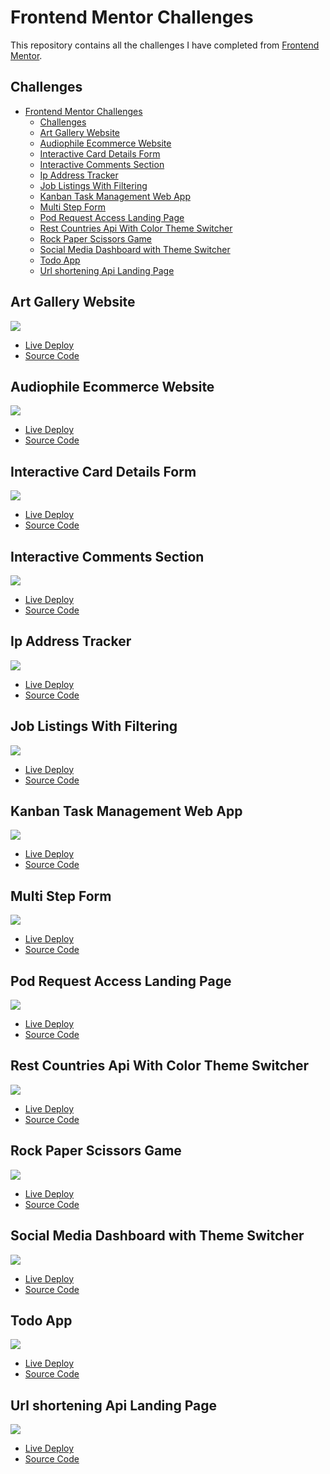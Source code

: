 # Frontend Mentor Challenges

This repository contains all the challenges I have completed from [Frontend Mentor](https://www.frontendmentor.io/profile/Juanescacha).

## Challenges

-   [Frontend Mentor Challenges](#frontend-mentor-challenges)
    -   [Challenges](#challenges)
    -   [Art Gallery Website](#art-gallery-website)
    -   [Audiophile Ecommerce Website](#audiophile-ecommerce-website)
    -   [Interactive Card Details Form](#interactive-card-details-form)
    -   [Interactive Comments Section](#interactive-comments-section)
    -   [Ip Address Tracker](#ip-address-tracker)
    -   [Job Listings With Filtering](#job-listings-with-filtering)
    -   [Kanban Task Management Web App](#kanban-task-management-web-app)
    -   [Multi Step Form](#multi-step-form)
    -   [Pod Request Access Landing Page](#pod-request-access-landing-page)
    -   [Rest Countries Api With Color Theme Switcher](#rest-countries-api-with-color-theme-switcher)
    -   [Rock Paper Scissors Game](#rock-paper-scissors-game)
    -   [Social Media Dashboard with Theme Switcher](#social-media-dashboard-with-theme-switcher)
    -   [Todo App](#todo-app)
    -   [Url shortening Api Landing Page](#url-shortening-api-landing-page)

## Art Gallery Website

![](./Art%20Gallery%20Website/screenshots/preview.jpg)

-   [Live Deploy](https://fem-art-gallery-website-juanescacha.vercel.app/)
-   [Source Code](https://github.com/Juanescacha/Frontend-Mentor/tree/main/Art%20Gallery%20Website)

## Audiophile Ecommerce Website

![](./Audiophile%20Ecommerce%20Website/screenshots/preview.jpg)

-   [Live Deploy]()
-   [Source Code](https://github.com/Juanescacha/Frontend-Mentor/tree/main/Audiophile%20Ecommerce%20Website)

## Interactive Card Details Form

![](./Interactive%20Card%20Details%20Form/screenshots/preview.jpg)

-   [Live Deploy]()
-   [Source Code](https://github.com/Juanescacha/Frontend-Mentor/tree/main/Interactive%20Card%20Details%20Form)

## Interactive Comments Section

![](./Interactive%20Comments%20Section/screenshots/preview.jpg)

-   [Live Deploy]()
-   [Source Code](https://github.com/Juanescacha/Frontend-Mentor/tree/main/Interactive%20Comments%20Section)

## Ip Address Tracker

![](./Ip%20Address%20Tracker/screenshots/preview.jpg)

-   [Live Deploy]()
-   [Source Code](https://github.com/Juanescacha/Frontend-Mentor/tree/main/Ip%20Address%20Tracker)

## Job Listings With Filtering

![](./Job%20Listings%20With%20Filtering/screenshots/preview.jpg)

-   [Live Deploy]()
-   [Source Code](https://github.com/Juanescacha/Frontend-Mentor/tree/main/Job%20Listings%20With%20Filtering)

## Kanban Task Management Web App

![](./Kanban%20Task%20Management%20Web%20App/screenshots/preview.jpg)

-   [Live Deploy]()
-   [Source Code](https://github.com/Juanescacha/Frontend-Mentor/tree/main/Kanban%20Task%20Management%20Web%20App)

## Multi Step Form

![](./Multi%20Step%20Form/screenshots/preview.jpg)

-   [Live Deploy]()
-   [Source Code](https://github.com/Juanescacha/Frontend-Mentor/tree/main/Multi%20Step%20Form)

## Pod Request Access Landing Page

![](./Pod%20request%20access%20landing%20page/screenshots/preview.jpg)

-   [Live Deploy](https://fem-pod-request-access-landing-page-juanescacha.vercel.app/)
-   [Source Code](https://github.com/Juanescacha/Frontend-Mentor/tree/main/Pod%20request%20access%20landing%20page)

## Rest Countries Api With Color Theme Switcher

![](./Rest%20Countries%20Api%20With%20Color%20Theme%20Switcher/screenshots/preview.jpg)

-   [Live Deploy]()
-   [Source Code](https://github.com/Juanescacha/Frontend-Mentor/tree/main/Rest%20Countries%20Api%20With%20Color%20Theme%20Switcher)

## Rock Paper Scissors Game

![](./Rock%20Paper%20Scissors%20Game/screenshots/preview.jpg)

-   [Live Deploy](https://fem-rock-paper-scissors-game-juanescacha.vercel.app/)
-   [Source Code](https://github.com/Juanescacha/Frontend-Mentor/tree/main/Rock%20Paper%20Scissors%20Game)

## Social Media Dashboard with Theme Switcher

![](./Social%20Media%20Dashboard%20with%20Theme%20Switcher/screenshots/preview.jpg)

-   [Live Deploy]()
-   [Source Code](https://github.com/Juanescacha/Frontend-Mentor/tree/main/Social%20Media%20Dashboard%20with%20Theme%20Switcher)

## Todo App

![](./Todo%20App/screenshots/preview.jpg)

-   [Live Deploy]()
-   [Source Code](https://github.com/Juanescacha/Frontend-Mentor/tree/main/Todo%20App)

## Url shortening Api Landing Page

![](./Url%20Shortening%20Api%20Landing%20Page/screenshots/preview.jpg)

-   [Live Deploy](https://fem-url-shortening-api-landing-page.netlify.app/)
-   [Source Code](./Url%20Shortening%20Api%20Landing%20Page)
